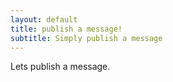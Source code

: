```yaml
---
layout: default
title: publish a message!
subtitle: Simply publish a message
---
```


Lets publish a message.
